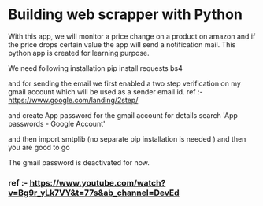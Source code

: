 # Building web scrapper with Python

With this app, we will monitor a price change on a product on amazon and if the price drops certain value the app will send a notification mail. This python app is created for learning purpose.



We need following installation 
pip install requests bs4

and for sending the email
we first enabled a two step  verification on my gmail account which will be used as a sender email id. ref :- https://www.google.com/landing/2step/

and create App password for the gmail account for details search 'App passwords - Google Account' 

and then import smtplib (no separate pip installation is needed )
and then you are good to go


The gmail password is deactivated for now.

### ref :- https://www.youtube.com/watch?v=Bg9r_yLk7VY&t=77s&ab_channel=DevEd